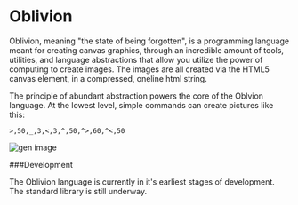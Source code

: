 # Oblivion

Oblivion, meaning "the state of being forgotten", is a programming language meant for creating canvas graphics, through
an incredible amount of tools, utilities, and language abstractions that allow you utilize the power of computing to create images. The images are
all created via the HTML5 canvas element, in a compressed, oneline html string.

The principle of abundant abstraction powers the core of the Oblvion language. At the lowest level, simple commands can
create pictures like this:

```
>,50,_,3,<,3,^,50,^>,60,^<,50
```
![gen image](https://raw.githubusercontent.com/jweinst1/Oblivion/master/Images/samplelinedraw.png)

###Development

The Oblivion language is currently in it's earliest stages of development. The standard library is still
underway.